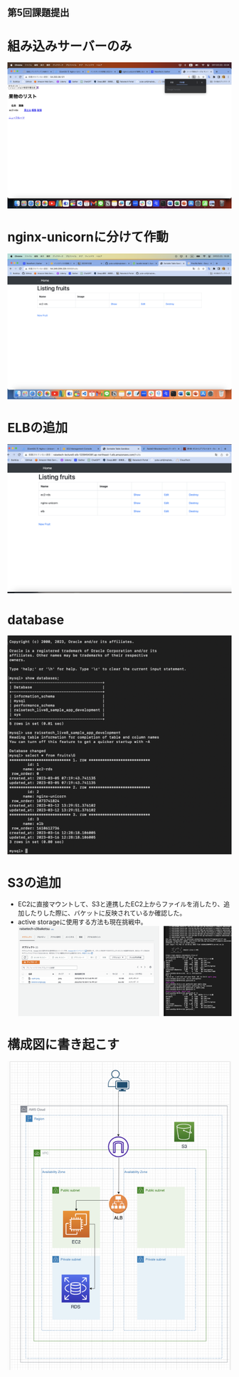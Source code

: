 ## 第5回課題提出
# 組み込みサーバーのみ

![kumikomi](./image/ec2-rds.png)

# nginx-unicornに分けて作動
![nginxunicorn](./image/nginx-unicorn.png)

# ELBの追加
![elb](./image/elb.png)

# database
![database](./image/database-5.png)

# S3の追加
- EC2に直接マウントして、S3と連携したEC2上からファイルを消したり、追加したりした際に、バケットに反映されているか確認した。
- active storageに使用する方法も現在挑戦中。
![ec2-s3](./image/ec2-s3.png)

# 構成図に書き起こす
![kouseizu](./image/kouseizu.png)


